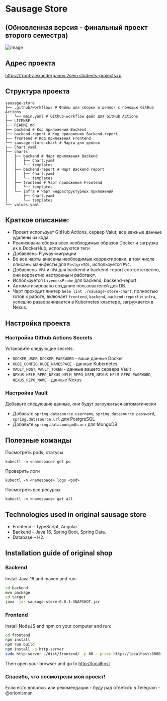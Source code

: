 # Sausage Store
## (Обновленная версия - финальный проект второго семестра) 
![image](https://user-images.githubusercontent.com/9394918/121517767-69db8a80-c9f8-11eb-835a-e98ca07fd995.png)

## Адрес проекта
https://front-alexanderpanov.2sem.students-projects.ru

## Структура проекта
```
sausage-store
├── .github/workflows # Файлы для сборки и деплоя с помощью GitHub Actions
│   └── main.yaml # Github-workflow файл для GitHub Actions
├── LICENSE
├── README.md
├── backend # Код приложения Backend
├── backend-report # Код приложения Backend-report
├── frontend # Код приложения Frontend
└── sausage-store-chart # Чарты для деплоя
├── Chart.yaml
├── charts
│   ├── backend # Чарт приложения Backend
│   │   ├── Chart.yaml
│   │   └── templates
│   ├── backend-report # Чарт Backend report
│   │   ├── Chart.yaml
│   │   └── templates
│   ├── frontend # Чарт приложения Frontend
│   │   └── templates
│   └── infra # Чарт инфраструктурных приложений
│       ├── Chart.yaml
│       └── templates
└── values.yaml
```

## Краткое описание:
- Проект использует GitHub Actions, сервер Valut, все важные данные удалены из кода
- Реализована сборка всех необходимых образов Docker и загрузка их в DockerHub, используются теги
- Добавлены Flyway-миграции
- Во все чарты внесены необходимые корректировки, в том числе описаны манифесты для `PostgreSQL`, используется `PVC`.
- Добавлены `VPA` и `HPA` для backend и backend-report соответственно, они корректно настроены и работают.
- Используется `LivenessProbe` для backend, backend-report.
- Автоматизировано создание пользователей для DB.
- Чарт проходит линтер `helm lint ./sausage-store-chart`, полностью готов к работе, включает `frontend`, `backend`, `backend-report` и `infra`, успешно разворачивается в Kubernetes кластере, загружается в Nexus.
## Настройка проекта

### Настройка Github Actions Secrets
Установите следующие secrets: 
- `DOCKER_USER`, `DOCKER_PASSWORD` - ваши данные Docker
- `KUBE_CONFIG`, `KUBE_NAMESPACE` - данные Kubernetes
- `VAULT_HOST`, `VAULT_TOKEN` - данные вашего сервера Vault
- `NEXUS_HELM_REPO`, `NEXUS_HELM_REPO_USER`, `NEXUS_HELM_REPO_PASSWORD`, `NEXUS_REPO_NAME` - данные Nexus

### Настройка Vault
Добавьте следующие данные, они будут загружаться автоматически
- Добавьте `spring.datasource.username`, `spring.datasource.password`, `spring.datasource.url` для PostgreSQL
- Добавьте `spring.data.mongodb.uri` для MongoDB

## Полезные команды

Посмотреть pods, статусы
```
kubectl -n <namespace> get po
```

Проверить логи
```
kubectl -n <namespace> logs <pod>
```

Посмотреть все ресурсы
```
kubectl -n <namespace> get all
```

## Technologies used in original sausage store

* Frontend – TypeScript, Angular.
* Backend  – Java 16, Spring Boot, Spring Data.
* Database – H2.

## Installation guide of original shop
### Backend

Install Java 16 and maven and run:

```bash
cd backend
mvn package
cd target
java -jar sausage-store-0.0.1-SNAPSHOT.jar
```

### Frontend

Install NodeJS and npm on your computer and run:

```bash
cd frontend
npm install
npm run build
npm install -g http-server
sudo http-server ./dist/frontend/ -p 80 --proxy http://localhost:8080
```

Then open your browser and go to [http://localhost](http://localhost)


### Спасибо, что посмотрели мой проект!
Если есть вопросы или рекомендации - буду рад ответить в Telegram - @orionisman
